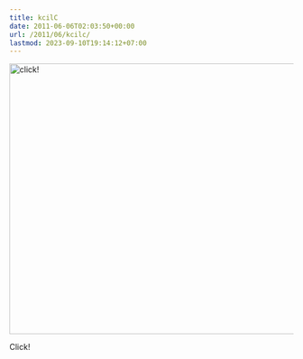 ```yaml
---
title: kcilC
date: 2011-06-06T02:03:50+00:00
url: /2011/06/kcilc/
lastmod: 2023-09-10T19:14:12+07:00
---
```

<div class="media image">
  <a href="http://www.flickr.com/photos/schreibblogade/5804958122/" title="click! by Patrick Kollitsch, on Flickr"><img src="//farm4.static.flickr.com/3046/5804958122_e4bef8cd51_z.jpg" width="640" height="480" alt="click!" /></a></p>

  <p>
    Click!
  </p>
</div>
